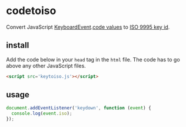 # codetoiso
Convert JavaScript [KeyboardEvent](https://developer.mozilla.org/en-US/docs/Web/API/KeyboardEvent).[code values](https://www.w3.org/TR/uievents-code/#key-media) to [ISO 9995 key id](https://en.wikipedia.org/wiki/ISO/IEC_9995#Physical_division_and_reference_grid). 

## install
Add the code below in your `head` tag in the `html` file. The code has to go above any other JavaScript files. 
```html
<script src='keytoiso.js'></script>
```

## usage
```js
document.addEventListener('keydown', function (event) {
  console.log(event.iso);
});
```
